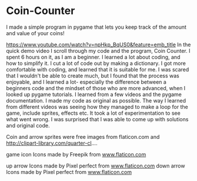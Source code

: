 # Coin-Counter
I made a simple program in pygame that lets you keep track of the amount and value of your coins!

https://www.youtube.com/watch?v=npHkp_BqUS0&feature=emb_title
In the quick demo video I scroll through my code and the program, Coin Counter. I spent 6 hours on it, as I am a beginner. I learned a lot about coding, and how to simplify it. I cut a lot of code out by making a dictionary. I got more comfortable with coding, and learned that it is suitable for me. I was scared that I wouldn't be able to create much, but I found that the process was enjoyable, and I learned a lot- especially the difference between a beginners code and the mindset of those who are more advanced, when I looked up pygame tutorials. I learned from a few videos and the pygame documentation. I made my code as original as possible. The way I learned from different videos was seeing how they managed to make a loop for the game, include sprites, effects etc. It took a lot of experimentation to see what went wrong. I was surprised that I was able to come up with solutions and original code.

Coin and arrow sprites were free images from flaticon.com and http://clipart-library.com/quarter-cl....

game icon
Icons made by Freepik from www.flaticon.com

up arrow
Icons made by Pixel perfect from www.flaticon.com
down arrow
Icons made by Pixel perfect from www.flaticon.com

